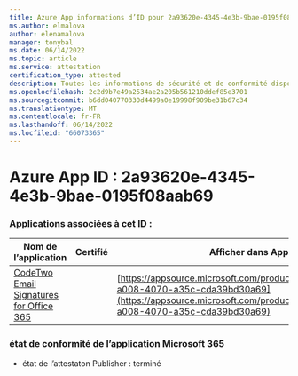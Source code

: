 ```yaml
---
title: Azure App informations d’ID pour 2a93620e-4345-4e3b-9bae-0195f08aab69
ms.author: elmalova
author: elenamalova
manager: tonybal
ms.date: 06/14/2022
ms.topic: article
ms.service: attestation
certification_type: attested
description: Toutes les informations de sécurité et de conformité disponibles pour 2a93620e-4345-4e3b-9bae-0195f08aab69.
ms.openlocfilehash: 2c2d9b7e49a2534ae2a205b561210ddef85e3701
ms.sourcegitcommit: b6dd040770330d4499a0e19998f909be31b67c34
ms.translationtype: MT
ms.contentlocale: fr-FR
ms.lasthandoff: 06/14/2022
ms.locfileid: "66073365"
---
```

# <a name="azure-app-id-2a93620e-4345-4e3b-9bae-0195f08aab69"></a>Azure App ID : 2a93620e-4345-4e3b-9bae-0195f08aab69


### <a name="apps-associated-with-this-id"></a>Applications associées à cet ID :
| **Nom de l’application** | **Certifié** | **Afficher dans AppSource** |
|--------------|---------------|-----------------------|
| [CodeTwo Email Signatures for Office 365](../forward/codetwo.3d2daeb9-a008-4070-a35c-cda39bd30a69.md) |  | [https://appsource.microsoft.com/product/office/codetwo.3d2daeb9-a008-4070-a35c-cda39bd30a69](https://appsource.microsoft.com/product/office/codetwo.3d2daeb9-a008-4070-a35c-cda39bd30a69) |

### <a name="microsoft-365-app-compliance-status"></a>état de conformité de l’application Microsoft 365
- état de l’attestaton Publisher : terminé
